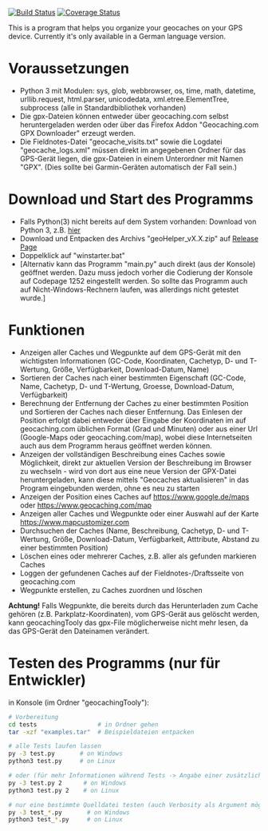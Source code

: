 [![Build Status](https://travis-ci.com/S0S-90/geocachingTooly.svg?branch=master)](https://travis-ci.com/S0S-90/geocachingTooly) [![Coverage Status](https://coveralls.io/repos/github/S0S-90/geocachingTooly/badge.svg?branch=master)](https://coveralls.io/github/S0S-90/geocachingTooly?branch=master)

This is a program that helps you organize your geocaches on your GPS device. Currently it's only available in a German language version.


# Voraussetzungen
* Python 3 mit Modulen: sys, glob, webbrowser, os, time, math, datetime, urllib.request, html.parser, unicodedata, xml.etree.ElementTree, subprocess (alle in Standardbibliothek vorhanden)
* Die gpx-Dateien können entweder über geocaching.com selbst heruntergeladen werden oder über das Firefox Addon "Geocaching.com GPX Downloader" erzeugt werden.
* Die Fieldnotes-Datei "geocache_visits.txt" sowie die Logdatei "geocache_logs.xml" müssen direkt im angegebenen Ordner für das GPS-Gerät liegen, 
die gpx-Dateien in einem Unterordner mit Namen "GPX". (Dies sollte bei Garmin-Geräten automatisch der Fall sein.)


# Download und Start des Programms
* Falls Python(3) nicht bereits auf dem System vorhanden: Download von Python 3, z.B. [hier](https://www.python.org/downloads/)
* Download und Entpacken des Archivs "geoHelper_vX.X.zip" auf [Release Page](https://github.com/S0S-90/geocachingTooly/releases) 
* Doppelklick auf "winstarter.bat"
* [Alternativ kann das Programm "main.py" auch direkt (aus der Konsole) geöffnet werden. Dazu muss jedoch vorher die Codierung der Konsole auf Codepage 1252 eingestellt werden.
So sollte das Programm auch auf Nicht-Windows-Rechnern laufen, was allerdings nicht getestet wurde.]


# Funktionen
* Anzeigen aller Caches und Wegpunkte auf dem GPS-Gerät mit den wichtigsten Informationen (GC-Code, Koordinaten, Cachetyp, D- und T-Wertung, Größe, Verfügbarkeit, Download-Datum, Name) 
* Sortieren der Caches nach einer bestimmten Eigenschaft (GC-Code, Name, Cachetyp, D- und T-Wertung, Groesse, Download-Datum, Verfügbarkeit)
* Berechnung der Entfernung der Caches zu einer bestimmten Position und Sortieren der Caches nach dieser Entfernung. Das Einlesen der Position erfolgt dabei entweder über 
Eingabe der Koordinaten im auf geocaching.com üblichen Format (Grad und Minuten) oder aus einer Url (Google-Maps oder geocaching.com/map), wobei diese Internetseiten auch aus dem 
Programm heraus geöffnet werden können.
* Anzeigen der vollständigen Beschreibung eines Caches sowie Möglichkeit, direkt zur aktuellen Version der Beschreibung im Browser zu wechseln - wird von dort aus eine neue Version der 
GPX-Datei heruntergeladen, kann diese mittels "Geocaches aktualisieren" in das Program eingebunden werden, ohne es neu zu starten
* Anzeigen der Position eines Caches auf https://www.google.de/maps oder https://www.geocaching.com/map
* Anzeigen aller Caches und Wegpunkte oder einer Auswahl auf der Karte https://www.mapcustomizer.com
* Durchsuchen der Caches (Name, Beschreibung, Cachetyp, D- und T-Wertung, Größe, Download-Datum, Verfügbarkeit, Atttribute, Abstand zu einer bestimmten Position)
* Löschen eines oder mehrerer Caches, z.B. aller als gefunden markieren Caches
* Loggen der gefundenen Caches auf der Fieldnotes-/Draftsseite von geocaching.com
* Wegpunkte erstellen, zu Caches zuordnen und löschen

**Achtung!** Falls Wegpunkte, die bereits durch das Herunterladen zum Cache gehören (z.B. Parkplatz-Koordinaten), vom GPS-Gerät aus gelöscht werden, kann geocachingTooly das gpx-File 
möglicherweise nicht mehr lesen, da das GPS-Gerät den Dateinamen verändert.


# Testen des Programms (nur für Entwickler)
in Konsole (im Ordner "geocachingTooly"):

````bash
# Vorbereitung
cd tests                 # in Ordner gehen
tar -xzf "examples.tar"  # Beispieldateien entpacken

# alle Tests laufen lassen
py -3 test.py       # on Windows
python3 test.py     # on Linux

# oder (für mehr Informationen während Tests -> Angabe einer zusätzlichen Verbosity)
py -3 test.py 2      # on Windows
python3 test.py 2    # on Linux

# nur eine bestimmte Quelldatei testen (auch Verbosity als Argument möglich)
py -3 test_*.py       # on Windows
python3 test_*.py     # on Linux
````




